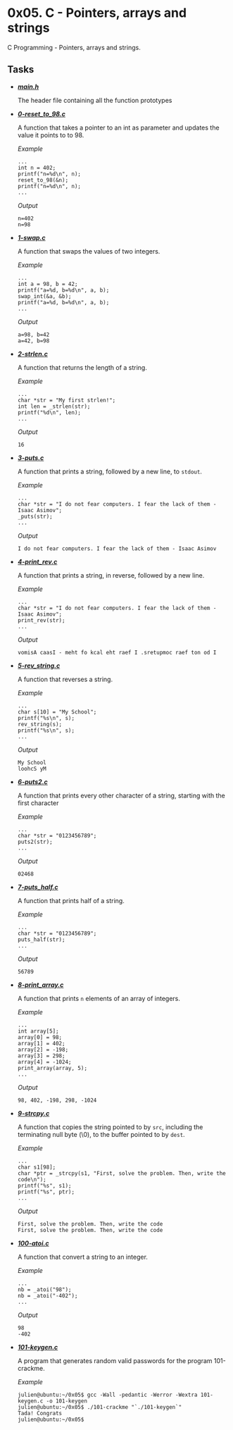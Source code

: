 
# 0x05. C - Pointers, arrays and strings

C Programming - Pointers, arrays and strings.

## Tasks

- ***[main.h](https://github.com/10thcode/alx-low_level_programming/blob/main/0x05-pointers_arrays_strings/main.h)***

    The header file containing all the function prototypes

- ***[0-reset_to_98.c](https://github.com/10thcode/alx-low_level_programming/blob/main/0x05-pointers_arrays_strings/0-reset_to_98.c)***

    A function that takes a pointer to an int as parameter and
    updates the value it points to to 98.

    *Example*
    ```
    ...
    int n = 402;
    printf("n=%d\n", n);
    reset_to_98(&n);
    printf("n=%d\n", n);
    ...
    ```

    *Output*
    ```
    n=402
    n=98
    ```

- ***[1-swap.c](https://github.com/10thcode/alx-low_level_programming/blob/main/0x05-pointers_arrays_strings/1-swap.c)***

    A function that swaps the values of two integers.

    *Example*
    ```
    ...
    int a = 98, b = 42;
    printf("a=%d, b=%d\n", a, b);
    swap_int(&a, &b);
    printf("a=%d, b=%d\n", a, b);
    ...
    ```

    *Output*
    ```
    a=98, b=42
    a=42, b=98
    ```

- ***[2-strlen.c](https://github.com/10thcode/alx-low_level_programming/blob/main/0x05-pointers_arrays_strings/2-strlen.c)***

    A function that returns the length of a string.

    *Example*
    ```
    ...
    char *str = "My first strlen!";
    int len = _strlen(str);
    printf("%d\n", len);
    ...
    ```

    *Output*
    ```
    16
    ```

- ***[3-puts.c](https://github.com/10thcode/alx-low_level_programming/blob/main/0x05-pointers_arrays_strings/3-puts.c)***

    A function that prints a string, followed by a new line, to `stdout`.

    *Example*
    ```
    ...
    char *str = "I do not fear computers. I fear the lack of them - Isaac Asimov";
    _puts(str);
    ...
    ```

    *Output*
    ```
    I do not fear computers. I fear the lack of them - Isaac Asimov
    ```

- ***[4-print_rev.c](https://github.com/10thcode/alx-low_level_programming/blob/main/0x05-pointers_arrays_strings/4-print_rev.c)***

    A function that prints a string, in reverse, followed by a new line.

    *Example*
    ```
    ...
    char *str = "I do not fear computers. I fear the lack of them - Isaac Asimov";
    print_rev(str);
    ...
    ```

    *Output*
    ```
    vomisA caasI - meht fo kcal eht raef I .sretupmoc raef ton od I
    ```

- ***[5-rev_string.c](https://github.com/10thcode/alx-low_level_programming/blob/main/0x05-pointers_arrays_strings/5-rev_string.c)***

    A function that reverses a string.

    *Example*
    ```
    ...
    char s[10] = "My School";
    printf("%s\n", s);
    rev_string(s);
    printf("%s\n", s);
    ...
    ```

    *Output*
    ```
    My School
    loohcS yM
    ```

- ***[6-puts2.c](https://github.com/10thcode/alx-low_level_programming/blob/main/0x05-pointers_arrays_strings/6-puts2.c)***

    A function that prints every other character of a string, starting with the first character

    *Example*
    ```
    ...
    char *str = "0123456789";
    puts2(str);
    ...
    ```

    *Output*
    ```
    02468
    ```

- ***[7-puts_half.c](https://github.com/10thcode/alx-low_level_programming/blob/main/0x05-pointers_arrays_strings/7-puts_half.c)***

    A function that prints half of a string.

    *Example*
    ```
    ...
    char *str = "0123456789";
    puts_half(str);
    ...
    ```

    *Output*
    ```
    56789
    ```

- ***[8-print_array.c](https://github.com/10thcode/alx-low_level_programming/blob/main/0x05-pointers_arrays_strings/8-print_array.c)***

    A function that prints `n` elements of an array of integers.

    *Example*
    ```
    ...
    int array[5];
    array[0] = 98;
    array[1] = 402;
    array[2] = -198;
    array[3] = 298;
    array[4] = -1024;
    print_array(array, 5);
    ...
    ```

    *Output*
    ```
    98, 402, -198, 298, -1024
    ```

- ***[9-strcpy.c](https://github.com/10thcode/alx-low_level_programming/blob/main/0x05-pointers_arrays_strings/9-strcpy.c)***

    A function that copies the string pointed to by `src`,
    including the terminating null byte (\0), to the buffer pointed to by `dest`.

    *Example*
    ```
    ...
    char s1[98];
    char *ptr = _strcpy(s1, "First, solve the problem. Then, write the code\n");
    printf("%s", s1);
    printf("%s", ptr);
    ...
    ```

    *Output*
    ```
    First, solve the problem. Then, write the code
    First, solve the problem. Then, write the code
    ```

- ***[100-atoi.c](https://github.com/10thcode/alx-low_level_programming/blob/main/0x05-pointers_arrays_strings/100-atoi.c)***

    A function that convert a string to an integer.

    *Example*
    ```
    ...
    nb = _atoi("98");
    nb = _atoi("-402");
    ...
    ```

    *Output*
    ```
    98
    -402
    ```

- ***[101-keygen.c](https://github.com/10thcode/alx-low_level_programming/blob/main/0x05-pointers_arrays_strings/101-keygen.c)***

    A program that generates random valid passwords for the program 101-crackme.

    *Example*
    ```
    julien@ubuntu:~/0x05$ gcc -Wall -pedantic -Werror -Wextra 101-keygen.c -o 101-keygen
    julien@ubuntu:~/0x05$ ./101-crackme "`./101-keygen`"
    Tada! Congrats
    julien@ubuntu:~/0x05$ 
    ```
